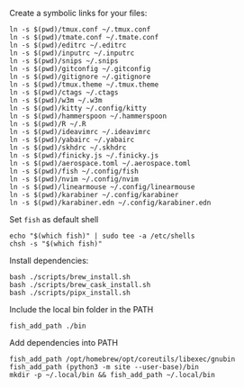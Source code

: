Create a symbolic links for your files:

```
ln -s $(pwd)/tmux.conf ~/.tmux.conf
ln -s $(pwd)/tmate.conf ~/.tmate.conf
ln -s $(pwd)/editrc ~/.editrc
ln -s $(pwd)/inputrc ~/.inputrc
ln -s $(pwd)/snips ~/.snips
ln -s $(pwd)/gitconfig ~/.gitconfig
ln -s $(pwd)/gitignore ~/.gitignore
ln -s $(pwd)/tmux.theme ~/.tmux.theme
ln -s $(pwd)/ctags ~/.ctags
ln -s $(pwd)/w3m ~/.w3m
ln -s $(pwd)/kitty ~/.config/kitty
ln -s $(pwd)/hammerspoon ~/.hammerspoon
ln -s $(pwd)/R ~/.R
ln -s $(pwd)/ideavimrc ~/.ideavimrc
ln -s $(pwd)/yabairc ~/.yabairc
ln -s $(pwd)/skhdrc ~/.skhdrc
ln -s $(pwd)/finicky.js ~/.finicky.js
ln -s $(pwd)/aerospace.toml ~/.aerospace.toml
ln -s $(pwd)/fish ~/.config/fish
ln -s $(pwd)/nvim ~/.config/nvim
ln -s $(pwd)/linearmouse ~/.config/linearmouse
ln -s $(pwd)/karabiner ~/.config/karabiner
ln -s $(pwd)/karabiner.edn ~/.config/karabiner.edn
```

Set `fish` as default shell

```
echo "$(which fish)" | sudo tee -a /etc/shells
chsh -s "$(which fish)"
```

Install dependencies:

```
bash ./scripts/brew_install.sh
bash ./scripts/brew_cask_install.sh
bash ./scripts/pipx_install.sh

```
Include the local bin folder in the PATH

```
fish_add_path ./bin
```

Add dependencies into PATH

```
fish_add_path /opt/homebrew/opt/coreutils/libexec/gnubin
fish_add_path (python3 -m site --user-base)/bin
mkdir -p ~/.local/bin && fish_add_path ~/.local/bin
```

